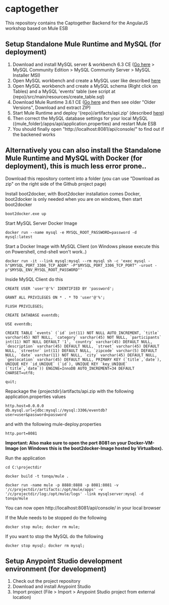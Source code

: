 # captogether

This repository contains the Captogether Backend for the AngularJS workshop based on Mule ESB

## Setup Standalone Mule Runtime and MySQL (for deployment)

1. Download and install MySQL server & workbench 6.3 CE ([Go here](https://www.mysql.de/downloads/) > MySQL Community Edition > MySQL Community Server > MySQL Installer MSI)
1. Open MySQL workbench and create a MySQL user like described [here](https://dev.mysql.com/doc/refman/5.1/en/adding-users.html)
1. Open MySQL workbench and create a MySQL schema (Right click on Tables) and a MySQL 'events' table (see script at {repo}/src/main/resources/create_table.sql)
1. Download Mule Runtime 3.6.1 CE ([Go here](https://developer.mulesoft.com/download-mule-esb-runtime) and then see older "Older Versions", Download and extract ZIP)
1. Start Mule Runtime and deploy '{repo}/artifacts/api.zip' (described [here](https://developer.mulesoft.com/docs/display/current/Walkthrough+Deploy+to+Runtime))
1. Then correct the MySQL database settings for your local MySQL ({mule_folder}/apps/api/application.properties) and restart Mule ESB
1. You should finally open "http://localhost:8081/api/console/" to find out if the backened works

## Alternatively you can also install the Standalone Mule Runtime and MySQL with Docker (for deployment), this is much less error prone..

Download this repository content into a folder (you can use "Download as zip" on the right side of the Github project page)

Install boot2docker, with Boot2docker installation comes Docker, boot2docker is only needed when you are on windows, then start boot2docker 

	boot2docker.exe up

Start MySQL Server Docker Image

	docker run --name mysql -e MYSQL_ROOT_PASSWORD=password -d mysql:latest

Start a Docker Image with MySQL Client (on Windows please execute this on Powershell, cmd-shell won't work..)

	docker run -it --link mysql:mysql --rm mysql sh -c 'exec mysql -h"$MYSQL_PORT_3306_TCP_ADDR" -P"$MYSQL_PORT_3306_TCP_PORT" -uroot -p"$MYSQL_ENV_MYSQL_ROOT_PASSWORD"'

Inside MySQL Client do this

	CREATE USER 'user'@'%' IDENTIFIED BY 'password';

	GRANT ALL PRIVILEGES ON * . * TO 'user'@'%';

	FLUSH PRIVILEGES;

	CREATE DATABASE eventdb;

	USE eventdb;

	CREATE TABLE `events` (`id` int(11) NOT NULL AUTO_INCREMENT, `title` varchar(45) NOT NULL, `category` varchar(45) NOT NULL, `participants` int(11) NOT NULL DEFAULT '1', `country` varchar(45) DEFAULT NULL, `description` varchar(45) DEFAULT NULL, `street` varchar(45) DEFAULT NULL, `streetnr` int(11) DEFAULT NULL, `zipcode` varchar(5) DEFAULT NULL, `date` varchar(11) NOT NULL, `city` varchar(45) DEFAULT NULL, `geolocation` varchar(45) DEFAULT NULL, PRIMARY KEY (`title`,`date`), UNIQUE KEY `id_UNIQUE` (`id`), UNIQUE KEY `key_UNIQUE` (`title`,`date`)) ENGINE=InnoDB AUTO_INCREMENT=34 DEFAULT CHARSET=utf8;

	quit;

Repackage the {projectdir}/artifacts/api.zip with the following application.properties values


	http.host=0.0.0.0
	db.mysql.url=jdbc:mysql://mysql:3306/eventdb?user=user&password=password


and with the following mule-deploy.properties


	http.port=8081

__Important: Also make sure to open the port 8081 on your Docker-VM-Image (on Windows this is the boot2docker-Image hosted by Virtualbox).__

Run the application

	cd C:\projectdir

	docker build -t tonqa/mule .

	docker run -name mule -p 8888:8888 -p 8081:8081 -v '/c/projectdir/artifacts:/opt/mule/apps' -v '/c/projectdir/log:/opt/mule/logs' -link mysqlserver:mysql -d tonqa/mule

You can now open http://localhost:8081/api/console/ in your local browser

If the Mule needs to be stopped do the following

	docker stop mule; docker rm mule;

If you want to stop the MySQL do the following

	docker stop mysql; docker rm mysql;

## Setup Anypoint Studio development environment (for development)

1. Check out the project repository
1. Download and install Anypoint Studio 
1. Import project (File > Import > Anypoint Studio project from external location)
